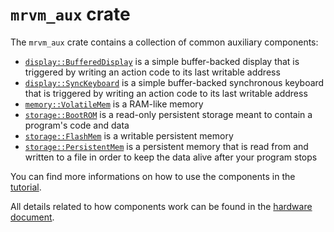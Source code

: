 # `mrvm_aux` crate

The `mrvm_aux` crate contains a collection of common auxiliary components:

- [`display::BufferedDisplay`](src/display/buffered.rs) is a simple buffer-backed display that is triggered by writing an action code to its last writable address
- [`display::SyncKeyboard`](src/keyboard/sync.rs) is a simple buffer-backed synchronous keyboard that is triggered by writing an action code to its last writable address
- [`memory::VolatileMem`](src/memory/volatile.rs) is a RAM-like memory
- [`storage::BootROM`](src/storage/bootrom.rs) is a read-only persistent storage meant to contain a program's code and data
- [`storage::FlashMem`](src/storage/flash.rs) is a writable persistent memory
- [`storage::PersistentMem`](src/storage/persistent.rs) is a persistent memory that is read from and written to a file in order to keep the data alive after your program stops

You can find more informations on how to use the components in the [tutorial](../docs/Tutorial.md).

All details related to how components work can be found in the [hardware document](../docs/Hardware.md).

